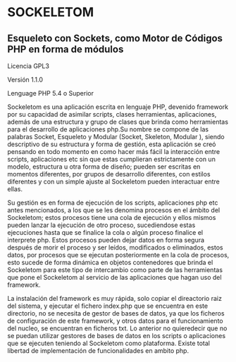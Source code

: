 # SOCKELETOM
## Esqueleto con Sockets, como Motor de Códigos PHP en forma de módulos

Licencia GPL3

Versión 1.1.0

Lenguage PHP 5.4 o Superior

Sockeletom es una aplicación escrita en lenguaje PHP, devenido framework por su capacidad de asimilar scripts, clases herramientas, aplicaciones, además de una estructura y grupo de clases que brinda como herramientas para el desarrollo de aplicaciones php.Su nombre se compone de las palabras Socket, Esqueleto y Modular (Socket, Skeleton, Modular ), siendo descriptivo de su estructura y forma de gestión, esta aplicación se creó pensando en todo momento en como hacer más fácil la interacción entre scripts, aplicaciones etc sin que estas cumplieran estrictamente con un modelo, estructura u otra forma de diseño; pueden ser escritas en momentos diferentes, por grupos de desarrollo diferentes, con estilos diferentes y con un simple ajuste al Sockeletom pueden interactuar entre ellas.

Su gestión es en forma de ejecución de los scripts, aplicaciones php etc antes mencionados, a los que se les denomina procesos en el ámbito del Sockeletom; estos procesos tiene una cola de ejecución y ellos mismos pueden lanzar la ejecución de otro proceso, sucediendose estas ejecuciones hasta que se finalice la cola o algún proceso finalice el interprete php. Estos procesos pueden dejar datos en forma segura después de morir el proceso y ser leídos, modificados o eliminados, estos datos, por procesos que se ejecutan posteriormente en la cola de procesos, esto sucede de forma dinámica en objetos contenedores que brinda el Sockeletom para este tipo de intercambio como parte de las herramientas que pone el Sockeletom al servicio de las aplicaciones que hagan uso del framework.

La instalación del framework es muy rápida, solo copiar el direactorio raiz del sistema, y ejecutar el fichero index.php que se encuentra en este directorio, no se necesita de gestor de bases de datos, ya que los ficheros de configuración de este framework, y otros datos para el funcionamiento del nucleo, se encuentran en ficheros txt. Lo anterior no quieredecir que no se puedan utilizar gestores de bases de datos en los scripts o aplicaciones que se ejecuten teniendo al Sockeletom como plataforma. Existe total libertad de implementación de funcionalidades en ambito php.   
